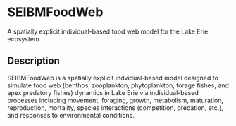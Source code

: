 # SEIBMFoodWeb
A spatially explicit individual-based food web model for the Lake Erie ecosystem

## Description 
SEIBMFoodWeb is a spatially explicit indvidual-based model designed to simulate food web (benthos, zooplankton, phytoplankton, forage fishes, and apex predatory fishes) dynamics in Lake Erie via individual-based processes including movement, foraging, growth, metabolism, maturation, reproduction, mortality, species interactions (competition, predation, etc.), and responses to environmental conditions.
